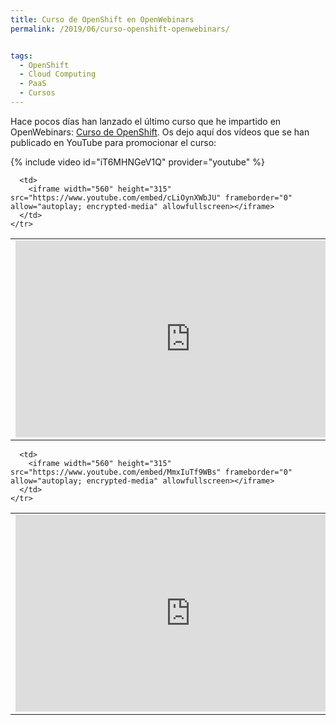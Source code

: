 ```yaml
---
title: Curso de OpenShift en OpenWebinars
permalink: /2019/06/curso-openshift-openwebinars/


tags:
  - OpenShift
  - Cloud Computing
  - PaaS
  - Cursos
---
```

Hace pocos días han lanzado el último curso que he impartido en OpenWebinars: [Curso de OpenShift](https://openwebinars.net/cursos/openshift/). Os dejo aquí dos vídeos que se han publicado en YouTube para promocionar el curso:


{% include video id="iT6MHNGeV1Q" provider="youtube" %}
<table>
  <tbody>
    <tr>
      <td>
        <iframe width="560" height="315" src="https://www.youtube.com/embed/iT6MHNGeV1Q" frameborder="0" allow="autoplay; encrypted-media" allowfullscreen></iframe>
      </td>
      
      <td>
        <iframe width="560" height="315" src="https://www.youtube.com/embed/cLiOynXWbJU" frameborder="0" allow="autoplay; encrypted-media" allowfullscreen></iframe>
      </td>
    </tr>
  </tbody>
</table>
<table>
  <tbody>
    <tr>
      <td>
        <iframe width="560" height="315" src="https://www.youtube.com/embed/HPEPPArfOfk" frameborder="0" allow="autoplay; encrypted-media" allowfullscreen></iframe>
      </td>
      
      <td>
        <iframe width="560" height="315" src="https://www.youtube.com/embed/MmxIuTf9WBs" frameborder="0" allow="autoplay; encrypted-media" allowfullscreen></iframe>
      </td>
    </tr>
  </tbody>
</table>



